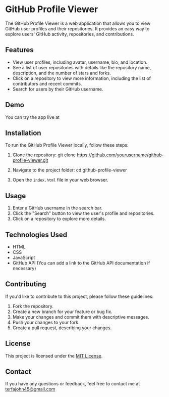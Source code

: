 # GitHub Profile Viewer

The GitHub Profile Viewer is a web application that allows you to view GitHub user profiles and their repositories. It provides an easy way to explore users' GitHub activity, repositories, and contributions.

## Features

- View user profiles, including avatar, username, bio, and location.
- See a list of user repositories with details like the repository name, description, and the number of stars and forks.
- Click on a repository to view more information, including the list of contributors and recent commits.
- Search for users by their GitHub username.

## Demo

You can try the app live at 

## Installation

To run the GitHub Profile Viewer locally, follow these steps:

1. Clone the repository:
git clone https://github.com/yourusername/github-profile-viewer.git

2. Navigate to the project folder:
cd github-profile-viewer


3. Open the `index.html` file in your web browser.

## Usage

1. Enter a GitHub username in the search bar.
2. Click the "Search" button to view the user's profile and repositories.
3. Click on a repository to explore more details.

## Technologies Used

- HTML
- CSS
- JavaScript
- GitHub API (You can add a link to the GitHub API documentation if necessary)



## Contributing

If you'd like to contribute to this project, please follow these guidelines:

1. Fork the repository.
2. Create a new branch for your feature or bug fix.
3. Make your changes and commit them with descriptive messages.
4. Push your changes to your fork.
5. Create a pull request, describing your changes.

## License

This project is licensed under the [MIT License](LICENSE).

## Contact

If you have any questions or feedback, feel free to contact me at terfajohn45@gmail.com


